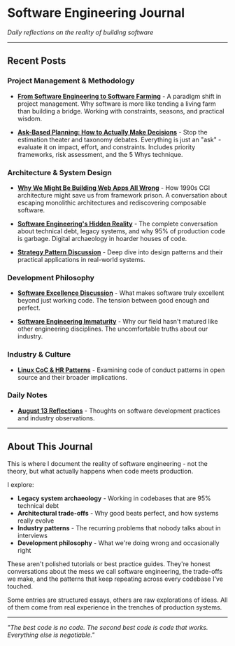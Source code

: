 # Software Engineering Journal

*Daily reflections on the reality of building software*

---

## Recent Posts

### Project Management & Methodology
- [**From Software Engineering to Software Farming**](2025-09-09-farming-software-management.md) - A paradigm shift in project management. Why software is more like tending a living farm than building a bridge. Working with constraints, seasons, and practical wisdom.

- [**Ask-Based Planning: How to Actually Make Decisions**](2025-09-09-ask-based-planning.md) - Stop the estimation theater and taxonomy debates. Everything is just an "ask" - evaluate it on impact, effort, and constraints. Includes priority frameworks, risk assessment, and the 5 Whys technique.

### Architecture & System Design
- [**Why We Might Be Building Web Apps All Wrong**](2025-09-05-cgi-renaissance-blog.md) - How 1990s CGI architecture might save us from framework prison. A conversation about escaping monolithic architectures and rediscovering composable software.

- [**Software Engineering's Hidden Reality**](2025-08/2025-08-28/software-archaeology-blog.md) - The complete conversation about technical debt, legacy systems, and why 95% of production code is garbage. Digital archaeology in hoarder houses of code.

- [**Strategy Pattern Discussion**](2025-08/2025-08-28/strategy-pattern-discussion.md) - Deep dive into design patterns and their practical applications in real-world systems.

### Development Philosophy
- [**Software Excellence Discussion**](2025-08/2025-08-28/software_excellence_discussion.md) - What makes software truly excellent beyond just working code. The tension between good enough and perfect.

- [**Software Engineering Immaturity**](2025-08/2025-08-28/software_engineering_immaturity.md) - Why our field hasn't matured like other engineering disciplines. The uncomfortable truths about our industry.

### Industry & Culture
- [**Linux CoC & HR Patterns**](2025-08/2025-08-14-THU-Linux-CoC-HR-Patterns-with-Web-Links.md) - Examining code of conduct patterns in open source and their broader implications.

### Daily Notes
- [**August 13 Reflections**](2025-08/2025-08-13-WED.md) - Thoughts on software development practices and industry observations.

---

## About This Journal

This is where I document the reality of software engineering - not the theory, but what actually happens when code meets production. 

I explore:
- **Legacy system archaeology** - Working in codebases that are 95% technical debt
- **Architectural trade-offs** - Why good beats perfect, and how systems really evolve
- **Industry patterns** - The recurring problems that nobody talks about in interviews
- **Development philosophy** - What we're doing wrong and occasionally right

These aren't polished tutorials or best practice guides. They're honest conversations about the mess we call software engineering, the trade-offs we make, and the patterns that keep repeating across every codebase I've touched.

Some entries are structured essays, others are raw explorations of ideas. All of them come from real experience in the trenches of production systems.

---

*"The best code is no code. The second best code is code that works. Everything else is negotiable."*